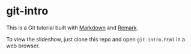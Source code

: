 # git-intro

This is a Git tutorial built with 
[Markdown](https://commonmark.org/) 
and 
[Remark](https://github.com/gnab/remark). 

To view the slideshow, just clone this repo and open `git-intro.html` in a web browser.  


